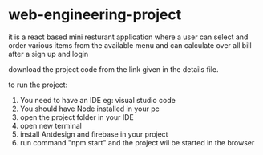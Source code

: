 # web-engineering-project

it is a react based mini resturant application where a user can select and order various items from the available menu and can calculate over all bill after a sign up and login

download the project code from the link given in the details file. 

to run the project:

1) You need to have an IDE eg: visual studio code
2) You should have Node installed in your pc
3) open the project folder in your IDE 
4) open new terminal 
4) install Antdesign and firebase in your project 
5) run command "npm start" and the project wil be started in the browser

